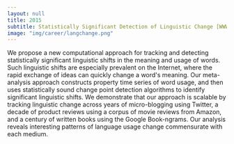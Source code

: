```yaml
---
layout: null
title: 2015
subtitle: Statistically Significant Detection of Linguistic Change [WWW,15]
image: "img/career/langchange.png"
---
```


We propose a new computational approach for tracking and detecting statistically significant linguistic shifts in the meaning and usage of words. Such linguistic shifts are especially prevalent on the Internet, where the rapid exchange of ideas can quickly change a word's meaning. Our meta-analysis approach constructs property time series of word usage, and then uses statistically sound change point detection algorithms to identify significant linguistic shifts. We demonstrate that our approach is scalable by tracking linguistic change across years of micro-blogging using Twitter, a decade of product reviews using a corpus of movie reviews from Amazon, and a century of written books using the Google Book-ngrams. Our analysis reveals interesting patterns of language usage change commensurate with each medium.

